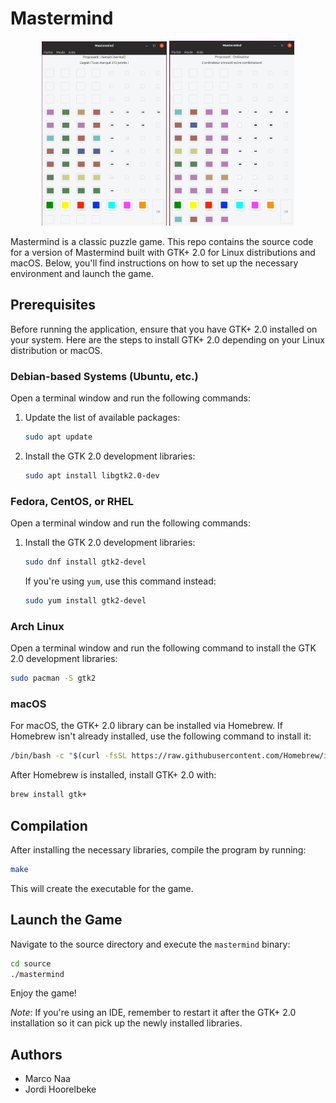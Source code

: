 # Mastermind

<div align="center">
    <img src="rapport/images_rapport/proposanthumain.png" width="200">
    <img src="rapport/images_rapport/proposantordi.png" width="200">
</div>

Mastermind is a classic puzzle game. This repo contains the source code for a version of Mastermind built with GTK+ 2.0 for Linux distributions and macOS. Below, you'll find instructions on how to set up the necessary environment and launch the game.

## Prerequisites

Before running the application, ensure that you have GTK+ 2.0 installed on your system. Here are the steps to install GTK+ 2.0 depending on your Linux distribution or macOS.

### Debian-based Systems (Ubuntu, etc.)

Open a terminal window and run the following commands:

1. Update the list of available packages:
    ```bash
    sudo apt update
    ```
2. Install the GTK 2.0 development libraries:
    ```bash
    sudo apt install libgtk2.0-dev
    ```

### Fedora, CentOS, or RHEL

Open a terminal window and run the following commands:

1. Install the GTK 2.0 development libraries:
    ```bash
    sudo dnf install gtk2-devel
    ```

    If you're using `yum`, use this command instead:
    ```bash
    sudo yum install gtk2-devel
    ```

### Arch Linux

Open a terminal window and run the following command to install the GTK 2.0 development libraries:

```bash
sudo pacman -S gtk2
```

### macOS

For macOS, the GTK+ 2.0 library can be installed via Homebrew. If Homebrew isn't already installed, use the following command to install it:

```bash
/bin/bash -c "$(curl -fsSL https://raw.githubusercontent.com/Homebrew/install/master/install.sh)"
```

After Homebrew is installed, install GTK+ 2.0 with:

```bash
brew install gtk+
```

## Compilation

After installing the necessary libraries, compile the program by running:

```bash
make
```

This will create the executable for the game.

## Launch the Game

Navigate to the source directory and execute the `mastermind` binary:

```bash
cd source
./mastermind
```

Enjoy the game!

_Note_: If you're using an IDE, remember to restart it after the GTK+ 2.0 installation so it can pick up the newly installed libraries.

## Authors
- Marco Naa
- Jordi Hoorelbeke